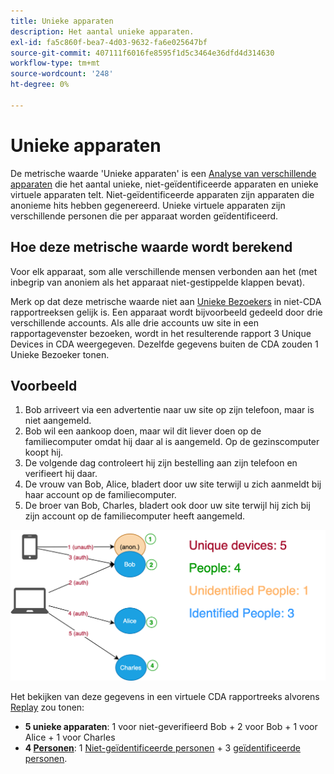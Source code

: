 ```yaml
---
title: Unieke apparaten
description: Het aantal unieke apparaten.
exl-id: fa5c860f-bea7-4d03-9632-fa6e025647bf
source-git-commit: 407111f6016fe8595f1d5c3464e36dfd4d314630
workflow-type: tm+mt
source-wordcount: '248'
ht-degree: 0%

---
```


# Unieke apparaten

De metrische waarde &#39;Unieke apparaten&#39; is een [Analyse van verschillende apparaten](../cda/overview.md) die het aantal unieke, niet-geïdentificeerde apparaten en unieke virtuele apparaten telt. Niet-geïdentificeerde apparaten zijn apparaten die anonieme hits hebben gegenereerd. Unieke virtuele apparaten zijn verschillende personen die per apparaat worden geïdentificeerd.

## Hoe deze metrische waarde wordt berekend

Voor elk apparaat, som alle verschillende mensen verbonden aan het (met inbegrip van anoniem als het apparaat niet-gestippelde klappen bevat).

Merk op dat deze metrische waarde niet aan [Unieke Bezoekers](unique-visitors.md) in niet-CDA rapportreeksen gelijk is. Een apparaat wordt bijvoorbeeld gedeeld door drie verschillende accounts. Als alle drie accounts uw site in een rapportagevenster bezoeken, wordt in het resulterende rapport 3 Unique Devices in CDA weergegeven. Dezelfde gegevens buiten de CDA zouden 1 Unieke Bezoeker tonen.

## Voorbeeld

1. Bob arriveert via een advertentie naar uw site op zijn telefoon, maar is niet aangemeld.
1. Bob wil een aankoop doen, maar wil dit liever doen op de familiecomputer omdat hij daar al is aangemeld. Op de gezinscomputer koopt hij.
1. De volgende dag controleert hij zijn bestelling aan zijn telefoon en verifieert hij daar.
1. De vrouw van Bob, Alice, bladert door uw site terwijl u zich aanmeldt bij haar account op de familiecomputer.
1. De broer van Bob, Charles, bladert ook door uw site terwijl hij zich bij zijn account op de familiecomputer heeft aangemeld.

![Aantal unieke apparaten](/help/components/metrics/assets/Unique_Devices_Count.png)

Het bekijken van deze gegevens in een virtuele CDA rapportreeks alvorens [Replay](/help/components/cda/replay.md) zou tonen:

* **5 unieke apparaten**: 1 voor niet-geverifieerd Bob + 2 voor Bob + 1 voor Alice + 1 voor Charles
* **4  [Personen](people.md)**: 1  [Niet-geïdentificeerde personen](unidentified-people.md) + 3  [geïdentificeerde personen](identified-people.md).

